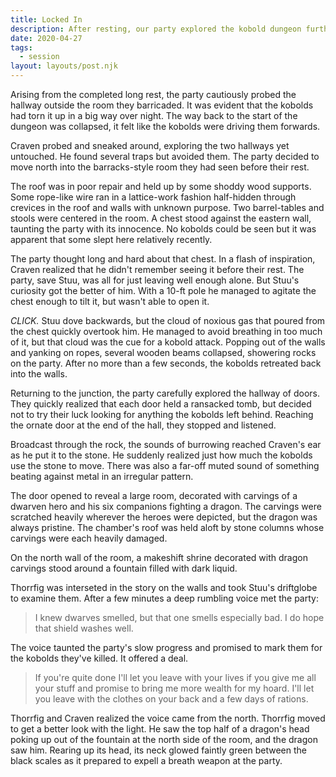 ```yaml
---
title: Locked In
description: After resting, our party explored the kobold dungeon further until they finally encountered a dragon.
date: 2020-04-27
tags:
  - session
layout: layouts/post.njk
---
```


Arising from the completed long rest, the party cautiously probed the hallway outside the room they barricaded. It was evident that the kobolds had torn it up in a big way over night. The way back to the start of the dungeon was collapsed, it felt like the kobolds were driving them forwards.

Craven probed and sneaked around, exploring the two hallways yet untouched. He found several traps but avoided them. The party decided to move north into the barracks-style room they had seen before their rest.

The roof was in poor repair and held up by some shoddy wood supports. Some rope-like wire ran in a lattice-work fashion half-hidden through crevices in the roof and walls with unknown purpose. Two barrel-tables and stools were centered in the room. A chest stood against the eastern wall, taunting the party with its innocence. No kobolds could be seen but it was apparent that some slept here relatively recently.

The party thought long and hard about that chest. In a flash of inspiration, Craven realized that he didn't remember seeing it before their rest. The party, save Stuu, was all for just leaving well enough alone. But Stuu's curiosity got the better of him. With a 10-ft pole he managed to agitate the chest enough to tilt it, but wasn't able to open it.

_CLICK._ Stuu dove backwards, but the cloud of noxious gas that poured from the chest quickly overtook him. He managed to avoid breathing in too much of it, but that cloud was the cue for a kobold attack. Popping out of the walls and yanking on ropes, several wooden beams collapsed, showering rocks on the party. After no more than a few seconds, the kobolds retreated back into the walls.

Returning to the junction, the party carefully explored the hallway of doors. They quickly realized that each door held a ransacked tomb, but decided not to try their luck looking for anything the kobolds left behind. Reaching the ornate door at the end of the hall, they stopped and listened.

Broadcast through the rock, the sounds of burrowing reached Craven's ear as he put it to the stone. He suddenly realized just how much the kobolds use the stone to move. There was also a far-off muted sound of something beating against metal in an irregular pattern.

The door opened to reveal a large room, decorated with carvings of a dwarven hero and his six companions fighting a dragon. The carvings were scratched heavily wherever the heroes were depicted, but the dragon was always pristine. The chamber's roof was held aloft by stone columns whose carvings were each heavily damaged.

On the north wall of the room, a makeshift shrine decorated with dragon carvings stood around a fountain filled with dark liquid.

Thorrfig was interseted in the story on the walls and took Stuu's driftglobe to examine them. After a few minutes a deep rumbling voice met the party:

> I knew dwarves smelled, but that one smells especially bad. I do hope that shield washes well.

The voice taunted the party's slow progress and promised to mark them for the kobolds they've killed. It offered a deal.

> If you're quite done I'll let you leave with your lives if you give me all your stuff and promise to bring me more wealth for my hoard. I'll let you leave with the clothes on your back and a few days of rations.

Thorrfig and Craven realized the voice came from the north. Thorrfig moved to get a better look with the light. He saw the top half of a dragon's head poking up out of the fountain at the north side of the room, and the dragon saw him. Rearing up its head, its neck glowed faintly green between the black scales as it prepared to expell a breath weapon at the party.